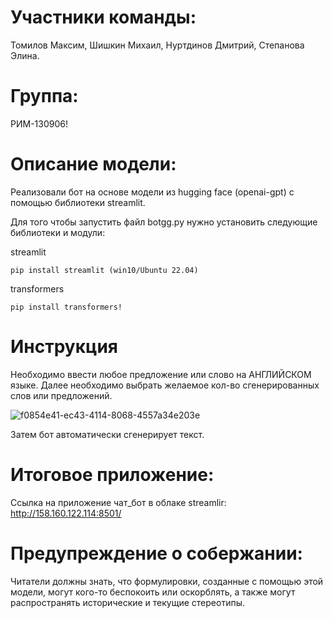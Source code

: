 # Участники команды:
Томилов Максим,
Шишкин Михаил, 
Нуртдинов Дмитрий, 
Степанова Элина.
# Группа: 
РИМ-130906!
# Описание модели:
Реализовали бот на основе модели из hugging face (openai-gpt) с помощью библиотеки streamlit.

Для того чтобы запустить файл botgg.py нужно установить следующие библиотеки и модули:

streamlit

`pip install streamlit (win10/Ubuntu 22.04)`

transformers

`pip install transformers!`

# Инструкция
Необходимо ввести любое предложение или слово на АНГЛИЙСКОМ языке.
Далее необходимо выбрать желаемое кол-во сгенерированных слов или предложений.

![f0854e41-ec43-4114-8068-4557a34e203e](https://github.com/Dimassik2000/kak_ne_sdohnut/assets/149301527/a6dd0d5f-6961-41bf-8cd8-e3022b5507bd)

Затем бот автоматически сгенерирует текст.
# Итоговое приложение:
Cсылка на приложение чат_бот в облаке streamlir: http://158.160.122.114:8501/

# Предупреждение о собержании: 
Читатели должны знать, что формулировки, созданные с помощью этой модели, могут кого-то беспокоить или оскорблять, а также могут распространять исторические и текущие стереотипы.
